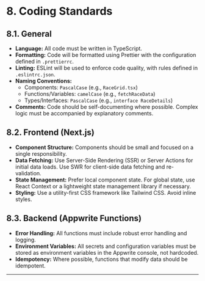 # 8. Coding Standards

## 8.1. General

- **Language:** All code must be written in TypeScript.
- **Formatting:** Code will be formatted using Prettier with the configuration defined in `.prettierrc`.
- **Linting:** ESLint will be used to enforce code quality, with rules defined in `.eslintrc.json`.
- **Naming Conventions:**
  - Components: `PascalCase` (e.g., `RaceGrid.tsx`)
  - Functions/Variables: `camelCase` (e.g., `fetchRaceData`)
  - Types/Interfaces: `PascalCase` (e.g., `interface RaceDetails`)
- **Comments:** Code should be self-documenting where possible. Complex logic must be accompanied by explanatory comments.

## 8.2. Frontend (Next.js)

- **Component Structure:** Components should be small and focused on a single responsibility.
- **Data Fetching:** Use Server-Side Rendering (SSR) or Server Actions for initial data loads. Use SWR for client-side data fetching and re-validation.
- **State Management:** Prefer local component state. For global state, use React Context or a lightweight state management library if necessary.
- **Styling:** Use a utility-first CSS framework like Tailwind CSS. Avoid inline styles.

## 8.3. Backend (Appwrite Functions)

- **Error Handling:** All functions must include robust error handling and logging.
- **Environment Variables:** All secrets and configuration variables must be stored as environment variables in the Appwrite console, not hardcoded.
- **Idempotency:** Where possible, functions that modify data should be idempotent.

---
